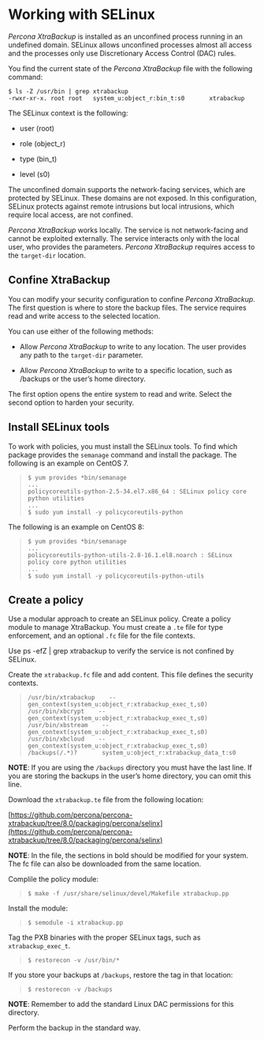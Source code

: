 # Working with SELinux

*Percona XtraBackup* is installed as an unconfined process running in an undefined domain. SELinux allows unconfined processes almost all access and the processes only use Discretionary Access Control (DAC) rules.

You find the current state of the *Percona XtraBackup* file with the following command:

```
$ ls -Z /usr/bin | grep xtrabackup
-rwxr-xr-x. root root   system_u:object_r:bin_t:s0       xtrabackup
```

The SELinux context is the following:


* user (root)


* role (object_r)


* type (bin_t)


* level (s0)

The unconfined domain supports the network-facing services, which are protected by SELinux. These domains are not exposed. In this configuration, SELinux protects against remote intrusions but local intrusions, which require local access, are not confined.

*Percona XtraBackup* works locally. The service is not network-facing and cannot be exploited externally. The service interacts only with the local user, who provides the parameters. *Percona XtraBackup* requires access to the `target-dir` location.

## Confine XtraBackup

You can modify your security configuration to confine *Percona XtraBackup*. The first question is where to store the backup files. The service requires read and write access to the selected location.

You can use either of the following methods:


* Allow *Percona XtraBackup* to write to any location. The user provides any path to the `target-dir` parameter.


* Allow *Percona XtraBackup* to write to a specific location, such as /backups or the user’s home directory.

The first option opens the entire system to read and write. Select the second option to harden your security.

## Install SELinux tools

To work with policies, you must install the SELinux tools. To find which package provides the `semanage` command and install the package. The following is an example on CentOS 7.

> ```
> $ yum provides *bin/semanage
> ...
> policycoreutils-python-2.5-34.el7.x86_64 : SELinux policy core python utilities
> ...
> $ sudo yum install -y policycoreutils-python
> ```

The following is an example on CentOS 8:

> ```
> $ yum provides *bin/semanage
> ...
> policycoreutils-python-utils-2.8-16.1.el8.noarch : SELinux policy core python utilities
> ...
> $ sudo yum install -y policycoreutils-python-utils
> ```

## Create a policy

Use a modular approach to create an SELinux policy. Create a policy module to manage XtraBackup. You must create a `.te` file for type enforcement, and an optional `.fc` file for the file contexts.

Use ps -efZ | grep xtrabackup to verify the service is not confined by SELinux.

Create the `xtrabackup.fc` file and add content. This file defines the security contexts.

> ```
> /usr/bin/xtrabackup    -- gen_context(system_u:object_r:xtrabackup_exec_t,s0)
> /usr/bin/xbcrypt    -- gen_context(system_u:object_r:xtrabackup_exec_t,s0)
> /usr/bin/xbstream    -- gen_context(system_u:object_r:xtrabackup_exec_t,s0)
> /usr/bin/xbcloud    -- gen_context(system_u:object_r:xtrabackup_exec_t,s0)
> /backups(/.*)?       system_u:object_r:xtrabackup_data_t:s0
> ```

**NOTE**: If you are using the `/backups` directory you must have the last line. If you are storing the backups in the user’s home directory, you can omit this line.

Download the `xtrabackup.te` file from the following location:

[https://github.com/percona/percona-xtrabackup/tree/8.0/packaging/percona/selinx](https://github.com/percona/percona-xtrabackup/tree/8.0/packaging/percona/selinx)

**NOTE**: In the file, the sections in bold should be modified for your system. The fc file can also be downloaded from the same location.

Complile the policy module:

> ```
> $ make -f /usr/share/selinux/devel/Makefile xtrabackup.pp
> ```

Install the module:

> ```
> $ semodule -i xtrabackup.pp
> ```

Tag the PXB binaries with the proper SELinux tags, such as `xtrabackup_exec_t`.

> ```
> $ restorecon -v /usr/bin/*
> ```

If you store your backups at `/backups`, restore the tag in that location:

> ```
> $ restorecon -v /backups
> ```

**NOTE**: Remember to add the standard Linux DAC permissions for this directory.

Perform the backup in the standard way.
